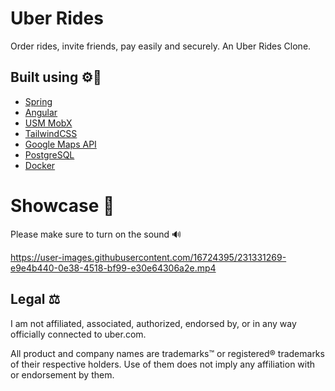 # Uber Rides
Order rides, invite friends, pay easily and securely. An Uber Rides Clone.

## Built using ⚙️🔧
- [Spring](https://spring.io/)
- [Angular](https://angular.io/)
- [USM MobX](https://github.com/unadlib/usm)
- [TailwindCSS](https://tailwindcss.com/)
- [Google Maps API](https://developers.google.com/maps)
- [PostgreSQL](https://www.postgresql.org/)
- [Docker](https://www.docker.com/)

# Showcase 📸
Please make sure to turn on the sound 🔊

https://user-images.githubusercontent.com/16724395/231331269-e9e4b440-0e38-4518-bf99-e30e64306a2e.mp4

## Legal ⚖️
I am not affiliated, associated, authorized, endorsed by, or in any way officially connected to uber.com.

All product and company names are trademarks™ or registered® trademarks of their respective holders. Use of them does not imply any affiliation with or endorsement by them.
